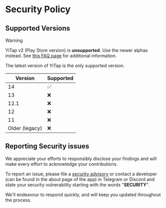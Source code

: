 # Security Policy

## Supported Versions

> [!WARNING]
> YiTap v2 (Play Store version) is **unsupported**. Use the newer alphas instead.
> See [this FAQ page](https://yitap.app/faq#do-you-still-support-the-play-store-version) for additional information.

The latest version of YiTap is the only supported version.

| Version        | Supported          |
| -------------- | ------------------ |
| 14             | :white_check_mark: |
| 13             | :x:                |
| 12.1           | :x:                |
| 12             | :x:                |
| 11             | :x:                |
| Older (legacy) | :x:                |

## Reporting Security issues

We appreciate your efforts to responsibly disclose your findings and will make every effort to
acknowledge your contributions.

To report an issue, please file a [security advisory](https://github.com/lingyicute/YiTap/security/advisories/new)
or contact a developer (can be found in the about page of the app) in Telegram or Discord and
state your security vulnerability starting with the words "**SECURITY**".

We'll endeavour to respond quickly, and will keep you updated throughout the process.
